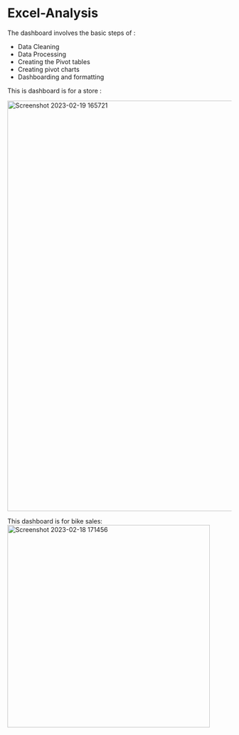# Excel-Analysis
The dashboard involves the basic steps of :
   - Data Cleaning
   - Data Processing
   - Creating the Pivot tables
   - Creating pivot charts 
   - Dashboarding and formatting
   
  This is dashboard is for a store :
  
  <img width="922" alt="Screenshot 2023-02-19 165721" src="https://user-images.githubusercontent.com/101977665/219945052-ef723b5a-5ac2-4ade-adf9-8d7fbeff79db.png">
  
  This dashboard is for bike sales:
 <img width="455" alt="Screenshot 2023-02-18 171456" src="https://user-images.githubusercontent.com/101977665/219945065-cb00231b-5f66-43e7-90bc-db7b964599b5.png">
